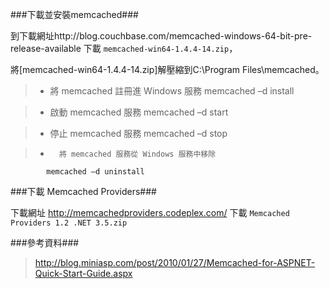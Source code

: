 


###下載並安裝memcached###



到下載網址http://blog.couchbase.com/memcached-windows-64-bit-pre-release-available 下載 `memcached-win64-1.4.4-14.zip`，

將[memcached-win64-1.4.4-14.zip]解壓縮到C:\Program Files\memcached。


>* 將 memcached 註冊進 Windows 服務
      memcached –d install


>*   啟動 memcached 服務
        memcached –d start


>*   停止 memcached 服務
        memcached –d stop


>*       將 memcached 服務從 Windows 服務中移除
            memcached –d uninstall




###下載 Memcached Providers###

下載網址 http://memcachedproviders.codeplex.com/ 下載 `Memcached Providers 1.2 .NET 3.5.zip`

###參考資料###
>http://blog.miniasp.com/post/2010/01/27/Memcached-for-ASPNET-Quick-Start-Guide.aspx
